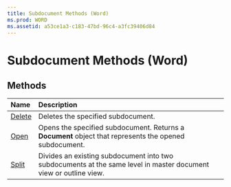 ```yaml
---
title: Subdocument Methods (Word)
ms.prod: WORD
ms.assetid: a53ce1a3-c183-47bd-96c4-a3fc39406d84
---
```



# Subdocument Methods (Word)

## Methods



|**Name**|**Description**|
|:-----|:-----|
|[Delete](subdocument-delete-method-word.md)|Deletes the specified subdocument.|
|[Open](subdocument-open-method-word.md)|Opens the specified subdocument. Returns a  **Document** object that represents the opened subdocument.|
|[Split](subdocument-split-method-word.md)|Divides an existing subdocument into two subdocuments at the same level in master document view or outline view.|

